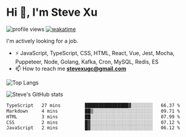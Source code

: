 # Hi 👋, I'm Steve Xu

![profile views](https://komarev.com/ghpvc/?username=nusr&color=green)
[![wakatime](https://wakatime.com/badge/user/0653cda0-f622-4930-8974-c19a957fc488.svg)](https://wakatime.com/@0653cda0-f622-4930-8974-c19a957fc488)

I'm actively looking for a job.

- ⚡ JavaScript, TypeScript, CSS, HTML, React, Vue, Jest, Mocha,
Puppeteer, Node, Golang, Kafka, Cron, MySQL, Redis, ES
- 📫 How to reach me **stevexugc@gmail.com**

![Top Langs](https://github-readme-stats.vercel.app/api/top-langs/?username=nusr&langs_count=8&layout=compact)

![Steve's GitHub stats](https://github-readme-stats.vercel.app/api?username=nusr&show_icons=true)

<!--START_SECTION:waka-->

```txt
TypeScript   27 mins         ████████████████▓░░░░░░░░   66.37 %
Markdown     4 mins          ██▒░░░░░░░░░░░░░░░░░░░░░░   09.71 %
HTML         3 mins          ██░░░░░░░░░░░░░░░░░░░░░░░   07.99 %
CSS          2 mins          █▓░░░░░░░░░░░░░░░░░░░░░░░   07.12 %
JavaScript   2 mins          █▓░░░░░░░░░░░░░░░░░░░░░░░   06.12 %
```

<!--END_SECTION:waka-->
